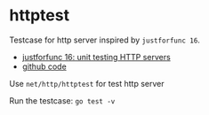 # httptest

Testcase for http server inspired by `justforfunc 16`.

- [justforfunc 16: unit testing HTTP servers](https://www.youtube.com/watch?v=hVFEV-ieeew&feature=youtu.be&list=PL6)
- [github code](https://github.com/campoy/justforfunc/tree/master/16-testing)

Use `net/http/httptest` for test http server

Run the testcase: `go test -v`